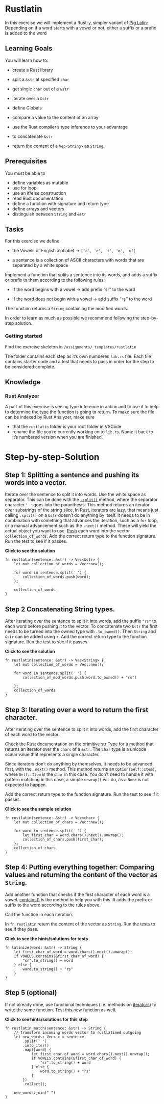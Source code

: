 # Rustlatin

In this exercise we will implement a Rust-y, simpler variant of [Pig
Latin](https://en.wikipedia.org/wiki/Pig_Latin): Depending on if a word
starts with a vowel or not, either a suffix or a prefix is added to the
word

## Learning Goals

You will learn how to:

-   create a Rust library

-   split a `&str` at specified `char`

-   get single `char` out of a `&str`

-   iterate over a `&str`

-   define Globals

-   compare a value to the content of an array

-   use the Rust compiler’s type inference to your advantage

-   to concatenate `&str`

-   return the content of a `Vec<String>` as `String`.

## Prerequisites

You must be able to 
* define variables as mutable 
* use for loop 
* use an if/else construction 
* read Rust documentation 
* define a function with signature and return type 
* define arrays and vectors 
* distinguish between `String` and `&str`

## Tasks

For this exercise we define

-   the Vowels of English alphabet → `['a', 'e', 'i', 'o', 'u']`

-   a sentence is a collection of ASCII characters with words that are
    separated by a white space

Implement a function that splits a sentence into its words, and adds a
suffix or prefix to them according to the following rules:

-   If the word begins with a vowel → add prefix “sr” to the word

-   If the word does not begin with a vowel → add suffix “`rs`” to the
    word

The function returns a `String` containing the modified words.

In order to learn as much as possible we recommend following the
step-by-step solution.

### Getting started

Find the exercise skeleton in
`/assignments/_templates/rustlatin`

The folder contains each step as it’s own numbered `lib.rs` file. Each
file contains starter code and a test that needs to pass in order for
the step to be considered complete.

## Knowledge
### Rust Analyzer

A part of this exercise is seeing type inference in action and to use it
to help to determine the type the function is going to return. To make
sure the file can be indexed by Rust Analyzer, make sure 

* that the
`rustlatin` folder is your root folder in VSCode
* rename the file
you’re currently working on to `lib.rs`. Name it back to it’s numbered
version when you are finished.

# Step-by-step-Solution

## Step 1: Splitting a sentence and pushing its words into a vector.

Iterate over the sentence to split it into words. Use the white space as
separator. This can be done with the
[`.split()`](https://doc.rust-lang.org/std/primitive.str.html#method.split)
method, where the separator character `' '` goes into the paranthesis.
This method returns an iterator over substrings of the string slice. In
Rust, iterators are lazy, that means just calling `.split()` on a `&str`
doesn’t do anything by itself. It needs to be in combination with
something that advances the iteration, such as a `for` loop, or a manual
advancement such as the `.next()` method. These will yield the actual
object you want to use. [Push](https://doc.rust-lang.org/std/vec/struct.Vec.html#method.push) each word into the vector `collection_of_words`. Add the correct return type to the function signature.
    Run the test to see if it passes.

**Click to see the solution**

    fn rustlatin(sentence: &str) -> Vec<&str> {
        let mut collection_of_words = Vec::new();

        for word in sentence.split(' ') {
            collection_of_words.push(word);
        };

        collection_of_words
    }

## Step 2 Concatenating String types.

After iterating over the sentence to split it into words, add the suffix
`"rs"` to each word before pushing it to the vector. To concatenate two
`&str` the first needs to be turned into the owned type with
`.to_owned()`. Then `String` and `&str` can be added using `+`. Add the
correct return type to the function signature. Run the test to see if it
passes.

**Click to see the solution**

    fn rustlatin(sentence: &str) -> Vec<String> {
        let mut collection_of_words = Vec::new();

        for word in sentence.split(' ') {
            collection_of_mod_words.push(word.to_owned() + "rs")

        };
        collection_of_words
    }

## Step 3: Iterating over a word to return the first character.

After iterating over the sentence to split it into words, add the first
character of each word to the vector.

Check the Rust documentation on the [primitive str
Type](https://doc.rust-lang.org/std/primitive.str.html#) for a method
that returns an iterator over the `chars` of a `&str`. The `char` type
is a unicode scalar value that represents a single character.

Since iterators don’t do anything by themselves, it needs to be advanced
first, with the `.next()` method. This method returns an
`Option(Self::Item)`, where `Self::Item` is the `char` in this case. You
don’t need to handle it with pattern matching in this case, a simple
`unwrap()` will do, as a `None` is not expected to happen.

Add the correct return type to the function signature. Run the test to
see if it passes.

**Click to see the sample solution**

    fn rustlatin(sentence: &str) -> Vec<char> {
        let mut collection_of_chars = Vec::new();

        for word in sentence.split(' ') {
            let first_char = word.chars().next().unwrap();
            collection_of_chars.push(first_char);
        };
        collection_of_chars
    }

## Step 4: Putting everything together: Comparing values and returning the content of the vector as `String`.

Add another function that checks if the first character of each word is
a vowel.
[contains()](https://doc.rust-lang.org/std/primitive.slice.html#method.contains)
is the method to help you with this. It adds the prefix or suffix to the
word according to the rules above.

Call the function in each iteration.

In `fn rustlatin` return the content of the vector as `String`. Run the
tests to see if they pass.

**Click to see the hints/solutions for tests**

    fn latinize(word: &str) -> String {
        let first_char_of_word = word.chars().next().unwrap();
        if VOWELS.contains(&first_char_of_word) {
            "sr".to_string() + word
        } else {
            word.to_string() + "rs"
        }
    }

## Step 5 (optional)

If not already done, use functional techniques (i.e. methods on
[iterators](https://doc.rust-lang.org/std/iter/trait.Iterator.html)) to
write the same function. Test this new function as well.

**Click to see hints/solutions for this step**

    fn rustlatin_match(sentence: &str) -> String {
        // transform incoming words vector to rustlatined outgoing
        let new_words: Vec<_> = sentence
            .split(' ')
            .into_iter()
            .map(|word| {
                let first_char_of_word = word.chars().next().unwrap();
                if VOWELS.contains(&first_char_of_word) {
                    "sr".to_string() + word
                } else {
                    word.to_string() + "rs"
                }
            })
            .collect();

        new_words.join(" ")
    }
